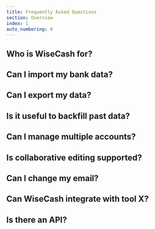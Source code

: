 ```yaml
---
title: Frequently Asked Questions
section: Overview
index: 1
auto_numbering: 0
---
```


## Who is WiseCash for?

## Can I import my bank data?

## Can I export my data?

## Is it useful to backfill past data?

## Can I manage multiple accounts?

## Is collaborative editing supported?

## Can I change my email?

## Can WiseCash integrate with tool X?

## Is there an API?
